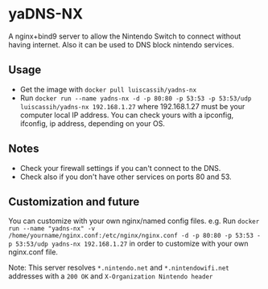 # yaDNS-NX
A nginx+bind9 server to allow the Nintendo Switch to connect without having internet.
Also it can be used to DNS block nintendo services.

Usage
----------
- Get the image with `docker pull luiscassih/yadns-nx`
- Run `docker run --name yadns-nx -d -p 80:80 -p 53:53 -p 53:53/udp luiscassih/yadns-nx 192.168.1.27` where 192.168.1.27 must be your computer local IP address. You can check yours with a ipconfig, ifconfig, ip address, depending on your OS.

Notes
----------
- Check your firewall settings if you can't connect to the DNS.
- Check also if you don't have other services on ports 80 and 53.

Customization and future
----------
You can customize with your own nginx/named config files.
e.g. Run `docker run --name "yadns-nx" -v /home/yourname/nginx.conf:/etc/nginx/nginx.conf -d -p 80:80 -p 53:53 -p 53:53/udp yadns-nx 192.168.1.27` in order to customize with your own nginx.conf file.

Note: This server resolves `*.nintendo.net` and `*.nintendowifi.net` addresses with a `200 OK` and `X-Organization Nintendo header`